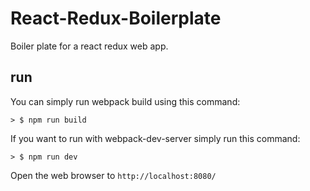 # React-Redux-Boilerplate
Boiler plate for a react redux web app.

## run

You can simply run webpack build using this command: 

```
> $ npm run build
```

If you want to run with webpack-dev-server simply run this command: 

```
> $ npm run dev
```

Open the web browser to `http://localhost:8080/`


